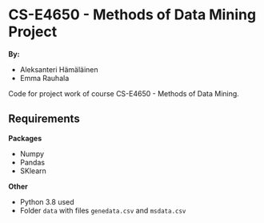 # CS-E4650 - Methods of Data Mining Project

**By:**
* Aleksanteri Hämäläinen
* Emma Rauhala

Code for project work of course CS-E4650 - Methods of Data Mining.

## Requirements

**Packages**

* Numpy
* Pandas
* SKlearn

**Other**

* Python 3.8 used
* Folder `data` with files `genedata.csv` and `msdata.csv`